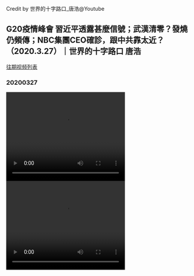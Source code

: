 Credit by 世界的十字路口_唐浩@Youtube
## G20疫情峰會 習近平透露甚麼信號；武漢清零？發燒仍頻傳；NBC集團CEO確診，跟中共靠太近？（2020.3.27）｜世界的十字路口 唐浩
[往期视频列表](/世界的十字路口_唐浩/list.html)
### 20200327
<video width="320" height="240" controls>
  <source src="/世界的十字路口_唐浩/videos/20200327_CmaiC4iUs44-split-001.mp4" type="video/mp4">
</video>
<video width="320" height="240" controls>
  <source src="/世界的十字路口_唐浩/videos/20200327_CmaiC4iUs44-split-002.mp4" type="video/mp4">
</video>
